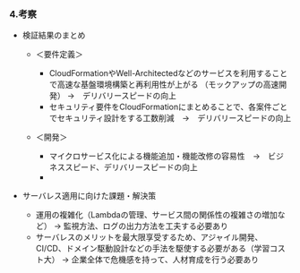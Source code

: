 ### 4.考察
- 検証結果のまとめ
  - ＜要件定義＞
     - CloudFormationやWell-Architectedなどのサービスを利用することで高速な基盤環境構築と再利用性が上がる
      （モックアップの高速開発） →　デリバリースピードの向上
     - セキュリティ要件をCloudFormationにまとめることで、各案件ごとでセキュリティ設計をする工数削減　→　デリバリースピードの向上

  - ＜開発＞
    - マイクロサービス化による機能追加・機能改修の容易性　→　ビジネススピード、デリバリースピードの向上
    - 

- サーバレス適用に向けた課題・解決策
   - 運用の複雑化（Lambdaの管理、サービス間の関係性の複雑さの増加など） → 監視方法、ログの出力方法を工夫する必要あり
   - サーバレスのメリットを最大限享受するため、アジャイル開発、CI/CD、ドメイン駆動設計などの手法を駆使する必要がある（学習コスト大） → 企業全体で危機感を持って、人材育成を行う必要あり
